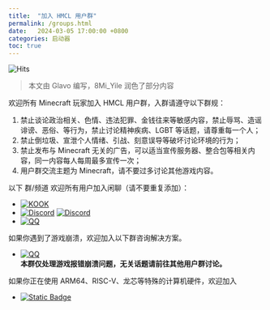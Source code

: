 ```yaml
---
title:  "加入 HMCL 用户群"
permalink: /groups.html
date:   2024-03-05 17:00:00 +0800
categories: 启动器
toc: true
---
```


![Hits](https://hits.seeyoufarm.com/api/count/incr/badge.svg?url=https%3A%2F%2Fdocs.hmcl.net%2Fgroups.html&count_bg=%233E4245&title_bg=%233E4245&icon=&icon_color=%23E7E7E7&title=%F0%9F%91%80&edge_flat=false)

> 本文由 Glavo 编写，8Mi_Yile 润色了部分内容

欢迎所有 Minecraft 玩家加入 HMCL 用户群，入群请遵守以下群规：

1. 禁止谈论政治相关、色情、违法犯罪、金钱往来等敏感内容，禁止辱骂、造谣诽谤、恶俗、等行为，禁止讨论精神疾病、LGBT 等话题，请尊重每一个人；
2. 禁止倒垃圾、宣泄个人情绪、引战、刻意误导等破坏讨论环境的行为；
3. 禁止发布与 Minecraft 无关的广告，可以适当宣传服务器、整合包等相关内容，同一内容每人每周最多宣传一次；
4. 用户群交流主题为 Minecraft，请不要过多讨论其他游戏内容。


以下 群/频道 欢迎所有用户加入闲聊（请不要重复添加）：

* [![KOOK](https://jee.li/8E)](https://kook.top/Kx7n3t)
* [![Discord](https://img.shields.io/badge/HMCL_Discord%E9%A2%91%E9%81%93-blue?style=for-the-badge&logo=discord&label=%E5%8A%A0%E5%85%A5)](https://discord.gg/jVvC7HfM6U) [![Discord](https://img.shields.io/discord/879708313435123742?style=for-the-badge&logo=discord&label=%E5%9C%A8%E7%BA%BF%E4%BA%BA%E6%95%B0)](https://discord.gg/jVvC7HfM6U)
* [![QQ](https://img.shields.io/badge/HMCL_用户交流群（633640264）-blue?style=for-the-badge&logo=tencentqq&logoColor=red&label=加入)](https://qm.qq.com/q/fvJueufsvC)

如果你遇到了游戏崩溃，欢迎加入以下群咨询解决方案。<br>
* [![QQ](https://img.shields.io/badge/Minecraft_报错崩溃交流群（666546887）-blue?style=for-the-badge&logo=tencentqq&logoColor=red&label=加入)](https://qm.qq.com/q/nG0Ti1kJri)<br>
**本群仅处理游戏报错崩溃问题，无关话题请前往其他用户群讨论。**

如果你正在使用 ARM64、RISC-V、龙芯等特殊的计算机硬件，欢迎加入
* [![Static Badge](https://img.shields.io/badge/HMCL_灵车交流群（737461713）-blue?style=for-the-badge&logo=tencentqq&logoColor=red&label=加入)](https://qm.qq.com/q/C935haj8xW)

